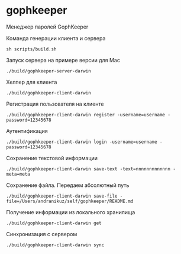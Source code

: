 # gophkeeper
Менеджер паролей GophKeeper

Команда генерации клиента и сервера
```shell
sh scripts/build.sh 
```

Запуск сервера на примере версии для Mac
```shell
./build/gophkeeper-server-darwin 
```
Хелпер для клиента
```shell
./build/gophkeeper-client-darwin
```
Регистрация пользователя на клиенте
```shell
./build/gophkeeper-client-darwin register -username=username -password=12345678
```
Аутентификация
```shell
./build/gophkeeper-client-darwin login -username=username -password=12345678
```
Сохранение текстовой информации
```shell
./build/gophkeeper-client-darwin save-text -text=nnnnnnnnnnnnn -meta=meta
```
Сохранение файла. Передаем абсолютный путь
```shell
./build/gophkeeper-client-darwin save-file -file=/Users/andranikuz/self/gophkeeper/README.md
```
Получение информации из локального хранилища
```shell
./build/gophkeeper-client-darwin get
```
Синхронизация с сервером
```shell
./build/gophkeeper-client-darwin sync
```